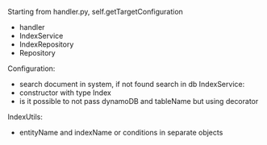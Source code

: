 Starting from handler.py, self.getTargetConfiguration
- handler
- IndexService
- IndexRepository
- Repository


Configuration: 
- search document in system, if not found search in db
IndexService: 
- constructor with type Index
- is it possible to not pass dynamoDB and tableName but using decorator

IndexUtils:
- entityName and indexName or conditions in separate objects